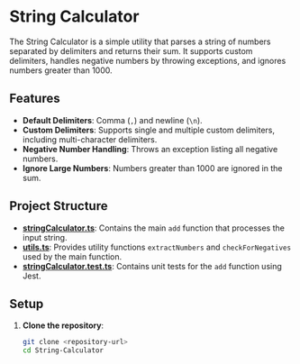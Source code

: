 # String Calculator

The String Calculator is a simple utility that parses a string of numbers separated by delimiters and returns their sum. It supports custom delimiters, handles negative numbers by throwing exceptions, and ignores numbers greater than 1000.

## Features

- **Default Delimiters**: Comma (`,`) and newline (`\n`).
- **Custom Delimiters**: Supports single and multiple custom delimiters, including multi-character delimiters.
- **Negative Number Handling**: Throws an exception listing all negative numbers.
- **Ignore Large Numbers**: Numbers greater than 1000 are ignored in the sum.

## Project Structure

- **[stringCalculator.ts](src/stringCalculator.ts)**: Contains the main `add` function that processes the input string.
- **[utils.ts](src/utils.ts)**: Provides utility functions `extractNumbers` and `checkForNegatives` used by the main function.
- **[stringCalculator.test.ts](src/stringCalculator.test.ts)**: Contains unit tests for the `add` function using Jest.

## Setup

1. **Clone the repository**:
   ```bash
   git clone <repository-url>
   cd String-Calculator
